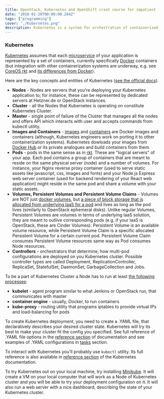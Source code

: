 ```yaml
---
title: OpenStack, Kubernetes and OpenShift crash course for impatient - Kubernetes
date: "2018-01-20T00:00:00.284Z"
tags: ["programming"]
cover: "./Kubernetes.png"
description: Kubernetes is a system for orchestration of containerized applications that can be used to deploy your microservice-based websites to the cloud. Kubernetes is created by Google, based on their internal orchestration system Borg (although, codebase is re-written completely from scratch). Kubernetes is written mostly in Go programming languages and is open-source.
---
```


<!-- https://kubernetes.io/images/favicon.png -->
<div>
  <h3>Kubernetes</h3>
  <p>
    <a href="https://kubernetes.io/">Kubernetes</a> assumes that
    each <a href="http://microservices.io/patterns/microservices.html">microservice</a> of your application is
    represented by a set of containers, currently specifically <a href="https://www.docker.com/">Docker</a> containers
    (but integration with other containerization systems are underway, e.g. see <a href="https://coreos.com/rkt/">CoreOS rkt</a> and <a href="https://bobcares.com/blog/docker-vs-rkt-rocket/">its differences from Docker</a>).
  </p>
  <p>
    Here are the key concepts and entities of Kubernetes (<a href="https://kubernetes.io/docs/concepts/">see the official docs</a>).
  </p>
  <ul>
    <li><b>Nodes</b> - Nodes are servers that you're deploying your Kubernetes application to;
      for instance, these can be represented by dedicated servers at Hetzner.de or OpenStack instances.
    </li>
    <li><b>Cluster</b> - all the Nodes that Kubernetes is operating on constitute Kubernetes Cluster.</li>
    <li>
      <b>Master</b> - single point of failure of the Cluster that manages all the nodes and offers API which
      interacts with user and accepts commands from kubectl utility.
    </li>
    <li><b>Images and Containers</b> - <a href="https://docs.docker.com/engine/userguide/storagedriver/imagesandcontainers/">images</a> and <a href="https://www.docker.com/what-container">containers</a> are
      Docker images and containers (although, Kubernetes engineers work on porting it to other containerization
      systems). Kubernetes dowloads your images from <a href="https://hub.docker.com/">Docker Hub</a> or its private
      analogues and build containers from them.
    </li>
    <li><b>Pods</b> - pods in the same sense as in <a href="https://coreos.com/rkt/">rkt</a>. These are
      "logical servers" of your app. Each pod contains
      a group of containers that are meant to reside on the same
      physical server (node) and a number of volumes. For instance, your Nginx reverse proxy container (used to serve
      static assets like javascript, css, images and fonts) and your Node.js Express web server container (used
      for backend rendering of your React web application) might reside in the same pod and share a volume
      with your static assets.
    </li>
    <li><b>Volumes, Persistent Volumes and Persistent Volume Claims</b> - Volumes are NOT
      just <a href="https://docs.docker.com/engine/admin/volumes/">docker volumes</a>, but <a href="https://kubernetes.io/docs/concepts/storage/volumes/">a piece of block storage that
      is allocated from underlying IaaS for a pod</a> and lives as long as the pod lives (similarly to OpenStack
      ephemeral disks). Unlike regular Volumes, Persistent Volumes
      are volumes in terms of underlying IaaS solution, they
      are meant to outlive corresponding pods (e.g. if your IaaS is OpenStack, these are Cinder Volumes).
      Persistent Volume is an available volume resource, while Persistent Volume Claim is a specific allocated
      Persistent Volume for a certain current pod. Persistent Volume Claim consumes Persistent Volume resources
      same way as Pod consumes Node resources.
    </li>
    <li>
      <b>Controllers</b> - orchestrators that determine, how multi-pod configurations are deployed on you
      Kubernetes cluster. Possible controller types are called Deployment, ReplicationController, ReplicaSet,
      StatefulSet, DaemonSet, GarbageCollection and Jobs.
    </li>
  </ul>
  <p>
    To be a part of Kubernetes Cluster a Node has to run
    at least <a href="https://github.com/kubernetes/community/blob/master/contributors/design-proposals/architecture/architecture.md#the-kubernetes-node">the following processes</a>:
  </p>
  <ul>
    <li><b>kubelet</b> - agent program similar to what Jenkins or OpenStack run, that communicates with master</li>
    <li><b>container engine</b> - usually, Docker, to run containers</li>
    <li><b>kube-proxy</b> - routing utility that programs iptables to provide virtual IPs and load-balancing for pods</li>
  </ul>
  <p>
    To create Kubernetes deployment, you need to create a .YAML file, that declaratively describes your desired
    cluster state. Kubernetes will try its best to make your cluster fit the config you specified. See full
    reference of .YAML file options
    in the <a href="https://kubernetes.io/docs/reference/generated/kubernetes-api/v1.9/">reference section</a> of documentation
    and see examples of .YAML configurations in <a href="https://kubernetes.io/docs/tasks/run-application/run-stateless-application-deployment/">tasks</a> section.
  </p>
  <p>
    To interact with Kubernetes you'll probably use <code>kubectl</code> utility. Its full reference is also available
    in <a href="https://kubernetes.io/docs/reference/generated/kubernetes-api/v1.9/">reference section</a> of
    the Kubernetes documentation.
  </p>
  <p>
    To try Kubernetes out on your local machine, try installing <a href="https://kubernetes.io/docs/tasks/tools/install-minikube/">Minikube</a>. It
    will create a VM on your local computer that will work as a Node of Kubernetes cluster and you will be able to
    try your deployment configuration on it. It will also run a web server with a nice dashboard, describing the
    state of your Kubernetes cluster.
  </p>
</div>